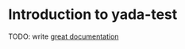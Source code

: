 # Introduction to yada-test

TODO: write [great documentation](http://jacobian.org/writing/what-to-write/)
